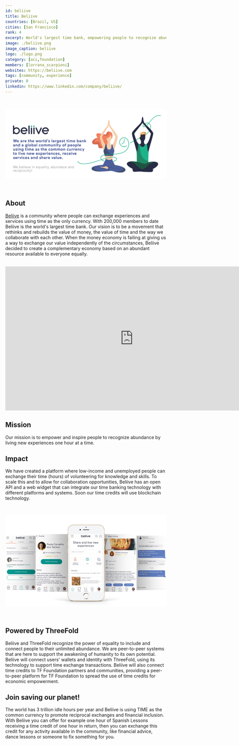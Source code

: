 ```yaml
---
id: beliive
title: Beliive
countries: [Brazil, US]
cities: [San Francisco]
rank: 4
excerpt: World's largest time bank, empowering people to recognize abundance by living new experiences one hour at a time.
image: ./beliive.png
image_caption: beliive
logo: ./logo.png
category: [aci,foundation]
members: [lorrana_scarpioni]
websites: https://beliive.com
tags: [community, experience]
private: 0
linkedin: https://www.linkedin.com/company/beliive/
---
```


<br/>

![beliive](./beliive2.png)

<br/>

## About

[Beliive](https://beliive.com) is a community where people can exchange experiences and services using time as the only currency. With 200,000 members to date Beliive is the world's largest time bank. Our vision is to be a movement that rethinks and rebuilds the value of money, the value of time and the way we collaborate with each other. When the money economy is failing at giving us a way to exchange our value independently of the circumstances, Beliive decided to create a complementary economy based on an abundant resource available to everyone equally.

<BR>

<iframe src="https://player.vimeo.com/video/413225889" width="800" height="450" frameborder="0" allow="autoplay; fullscreen" allowfullscreen></iframe>

<BR>

## Mission

Our mission is to empower and inspire people to recognize abundance by living new experiences one hour at a time.

## Impact

We have created a platform where low-income and unemployed people can exchange their time (hours) of volunteering for knowledge and skills. To scale this and to allow for collaboration opportunities, Beliive has an open API and a web widget that can integrate our time banking technology with different platforms and systems. Soon our time credits will use blockchain technology.

<br/>

![beliive](./beliive_app.jpg)

<br/>

## Powered by ThreeFold

Beliive and ThreeFold recognize the power of equality to include and connect people to their unlimited abundance. We are peer-to-peer systems that are here to support the awakening of humanity to its own potential. Beliive will connect users' wallets and identity with ThreeFold, using its technology to support time exchange transactions. Beliive will also connect time credits to TF Foundation partners and communities, providing a peer-to-peer platform for TF Foundation to spread the use of time credits for economic empowerment.

## Join saving our planet!

The world has 3 trillion idle hours per year and Beliive is using TIME as the common currency to promote reciprocal exchanges and financial inclusion. With Beliive you can offer for example one hour of Spanish Lessons receiving a time credit of one hour in return, then you can exchange this credit for any activity available in the community, like financial advice, dance lessons or someone to fix something for you.

<!-- ## Support this project

Beliive is included in ThreeFold’s [Token Distribution Event (TDE)](https://library.threefold.me/info/tfgrid/#/tdeoverview)</a> for the impact it brings to our planet, humanity and the ThreeFold Grid.
The ThreeFold Token (TFT) represents a unit of capacity on the new Internet and is created only when new capacity is added to the ThreeFold Grid.
Each project on the TDE benefits from TFT fund allocations. You can buy TFT's and support Beliive, and the growth of a new Conscious Internet.

## TFGrid Solution

### Roadmap

- Q1 2021
    - API integration
- Q3 2021
    - Crystal Twin Integration -->

